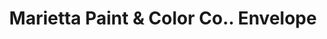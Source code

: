 ---
doi: 10.7916/D8ZK6TRN
date_other: '1904'
date_other_textual: '1904'
form: printed ephemera
genre:
- Envelopes
name:
- Marietta Paint & Color Co.
object_in_context_url: https://biggert.cul.columbia.edu/items/view/ave_biggert_01310
subject_hierarchical_geographic:
- Marietta, Ohio, United States
subject_name:
- Marietta Paint & Color Co.
title: Marietta Paint & Color Co.. Envelope
sort_title: Marietta Paint & Color Co.. Envelope
call_number: ave_biggert_01310
coordinates:
- 39.416666666666664,-81.45
pid: ave_biggert_01310
identifiers: ave_biggert_01310
canvas_id: ldpd:396572
permalink: "/items/ave_biggert_01310/"
layout: iiif-image-page
---
